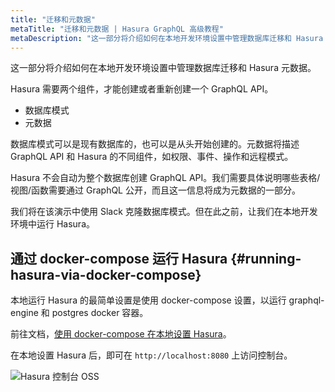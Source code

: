```yaml
---
title: "迁移和元数据"
metaTitle: "迁移和元数据 | Hasura GraphQL 高级教程"
metaDescription: "这一部分将介绍如何在本地开发环境设置中管理数据库迁移和 Hasura 元数据，并了解数据库模式和元数据配置"
---
```


这一部分将介绍如何在本地开发环境设置中管理数据库迁移和 Hasura 元数据。

Hasura 需要两个组件，才能创建或者重新创建一个 GraphQL API。

- 数据库模式
- 元数据

数据库模式可以是现有数据库的，也可以是从头开始创建的。元数据将描述 GraphQL API 和 Hasura 的不同组件，如权限、事件、操作和远程模式。

Hasura 不会自动为整个数据库创建 GraphQL API。我们需要具体说明哪些表格/视图/函数需要通过 GraphQL 公开，而且这一信息将成为元数据的一部分。

我们将在该演示中使用 Slack 克隆数据库模式。但在此之前，让我们在本地开发环境中运行 Hasura。

## 通过 docker-compose 运行 Hasura {#running-hasura-via-docker-compose}

本地运行 Hasura 的最简单设置是使用 docker-compose 设置，以运行 graphql-engine 和 postgres docker 容器。

前往文档，[使用 docker-compose 在本地设置 Hasura](https://hasura.io/docs/latest/graphql/core/getting-started/docker-simple.html#step-1-get-the-docker-compose-file)。

在本地设置 Hasura 后，即可在 `http://localhost:8080` 上访问控制台。

![Hasura 控制台 OSS](https://graphql-engine-cdn.hasura.io/learn-hasura/assets/graphql-hasura-advanced/hasura-console-oss-local.png)